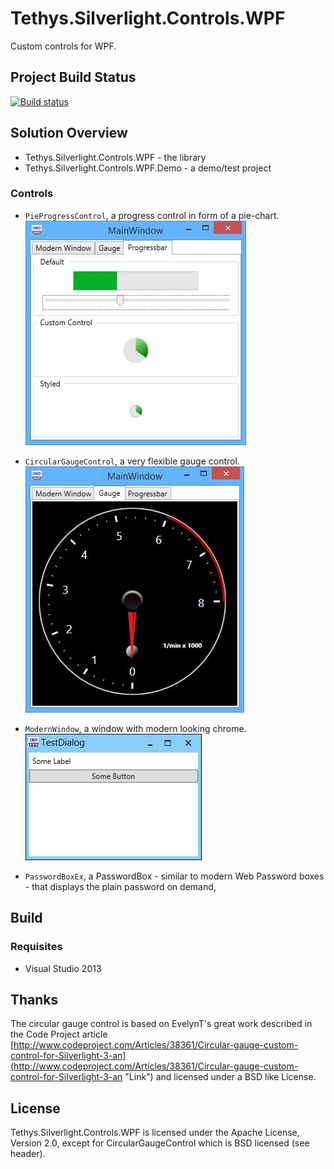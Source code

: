 Tethys.Silverlight.Controls.WPF
===============================

Custom controls for WPF.

## Project Build Status ##
[![Build status](https://ci.appveyor.com/api/projects/status/jw8vlyrkk3asftt0?svg=true)](https://ci.appveyor.com/project/tngraf/tethys-silverlight-controls-wpf)

## Solution Overview ##

* Tethys.Silverlight.Controls.WPF - the library
* Tethys.Silverlight.Controls.WPF.Demo - a demo/test project 

### Controls ###

* `PieProgressControl`, a progress control in form of a pie-chart.
  ![](https://github.com/tngraf/Tethys.Silverlight.Controls.WPF/blob/master/doc/PieProgressControl.jpg)

* `CircularGaugeControl`, a very flexible gauge control.
  ![](https://github.com/tngraf/Tethys.Silverlight.Controls.WPF/blob/master/doc/CircularGaugeControl.jpg)

* `ModernWindow`, a window with modern looking chrome.
  ![](https://github.com/tngraf/Tethys.Silverlight.Controls.WPF/blob/master/doc/ModernWindow.jpg)
* `PasswordBoxEx`, a PasswordBox - similar to modern Web Password boxes - that displays the plain password on demand,

## Build ##

### Requisites ###

* Visual Studio 2013

## Thanks ##

The circular gauge control is based on EvelynT's great work described
in the Code Project article [http://www.codeproject.com/Articles/38361/Circular-gauge-custom-control-for-Silverlight-3-an](http://www.codeproject.com/Articles/38361/Circular-gauge-custom-control-for-Silverlight-3-an "Link") and licensed
under a BSD like License.

## License ##

Tethys.Silverlight.Controls.WPF is licensed under the Apache License, Version 2.0, except for CircularGaugeControl which is BSD licensed
(see header).
